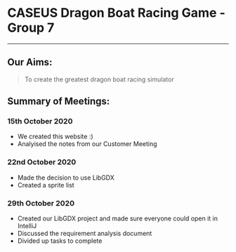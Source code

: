 # **CASEUS** Dragon Boat Racing Game - Group 7
---
## Our Aims:
> To create the greatest dragon boat racing simulator 

## Summary of Meetings:
### 15th October 2020
* We created this website :)
* Analyised the notes from our Customer Meeting

### 22nd October 2020
* Made the decision to use LibGDX
* Created a sprite list

### 29th October 2020
* Created our LibGDX project and made sure everyone could open it in IntelliJ
* Discussed the requirement analysis document
* Divided up tasks to complete 
